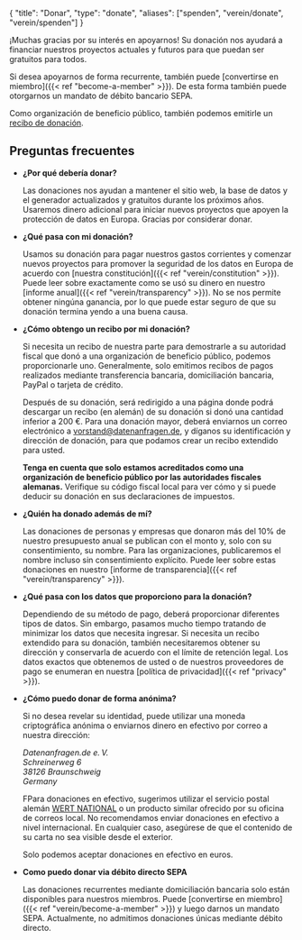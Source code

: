 {
    "title": "Donar",
    "type": "donate",
    "aliases": ["spenden", "verein/donate", "verein/spenden"]
}

¡Muchas gracias por su interés en apoyarnos! Su donación nos ayudará a financiar nuestros proyectos actuales y futuros para que puedan ser gratuitos para todos.

Si desea apoyarnos de forma recurrente, también puede [convertirse en miembro]({{< ref "become-a-member" >}}). De esta forma también puede otorgarnos un mandato de débito bancario SEPA.

Como organización de beneficio público, también podemos emitirle un [recibo de donación](#donation-receipt-howto).

<div class="donation-widget"></div>

## Preguntas frecuentes

* **¿Por qué debería donar?**

   Las donaciones nos ayudan a mantener el sitio web, la base de datos y el generador actualizados y gratuitos durante los próximos años. Usaremos dinero adicional para iniciar nuevos proyectos que apoyen la protección de datos en Europa. Gracias por considerar donar.

* **¿Qué pasa con mi donación?**

    Usamos su donación para pagar nuestros gastos corrientes y comenzar nuevos proyectos para promover la seguridad de los datos en Europa de acuerdo con [nuestra constitución]({{< ref "verein/constitution" >}}). Puede leer sobre exactamente como se usó su dinero en nuestro [informe anual]({{< ref "verein/transparency" >}}). No se nos permite obtener ningúna ganancia, por lo que puede estar seguro de que su donación termina yendo a una buena causa.
    
* <a id="donation-receipt-howto"></a>**¿Cómo obtengo un recibo por mi donación?**

    Si necesita un recibo de nuestra parte para demostrarle a su autoridad fiscal que donó a una organización de beneficio público, podemos proporcionarle uno. Generalmente, solo emitimos recibos de pagos realizados mediante transferencia bancaria, domiciliación bancaria, PayPal o tarjeta de crédito.

    Después de su donación, será redirigido a una página donde podrá descargar un recibo (en alemán) de su donación si donó una cantidad inferior a 200 €.
    Para una donación mayor, deberá enviarnos un correo electrónico a [vorstand@datenanfragen.de](mailto:vorstand@datenanfragen.de), y díganos su identificación y dirección de donación, para que podamos crear un recibo extendido para usted.

    **Tenga en cuenta que solo estamos acreditados como una organización de beneficio público por las autoridades fiscales alemanas.** Verifique su código fiscal local para ver cómo y si puede deducir su donación en sus declaraciones de impuestos.
 
* **¿Quién ha donado además de mí?**

    Las donaciones de personas y empresas que donaron más del 10% de nuestro presupuesto anual se publican con el monto y, solo con su consentimiento, su nombre. Para las organizaciones, publicaremos el nombre incluso sin consentimiento explícito. Puede leer sobre estas donaciones en nuestro [informe de transparencia]({{< ref "verein/transparency" >}}).

* **¿Qué pasa con los datos que proporciono para la donación?**

    Dependiendo de su método de pago, deberá proporcionar diferentes tipos de datos. Sin embargo, pasamos mucho tiempo tratando de minimizar los datos que necesita ingresar. Si necesita un recibo extendido para su donación, también necesitaremos obtener su dirección y conservarla de acuerdo con el límite de retención legal. Los datos exactos que obtenemos de usted o de nuestros proveedores de pago se enumeran en nuestra [política de privacidad]({{< ref "privacy" >}}).

* **¿Cómo puedo donar de forma anónima?**

    Si no desea revelar su identidad, puede utilizar una moneda criptográfica anónima o enviarnos dinero en efectivo por correo a nuestra dirección:

    *Datenanfragen.de e.&thinsp;V.  
    Schreinerweg 6  
    38126 Braunschweig  
    Germany*

    FPara donaciones en efectivo, sugerimos utilizar el servicio postal alemán [WERT NATIONAL](https://www.deutschepost.de/de/w/wert-national.html) o un producto similar ofrecido por su oficina de correos local. No recomendamos enviar donaciones en efectivo a nivel internacional. En cualquier caso, asegúrese de que el contenido de su carta no sea visible desde el exterior.

    Solo podemos aceptar donaciones en efectivo en euros.

* **Como puedo donar via débito directo SEPA**

    <!-- TODO: Activate at mollie -->
    Las donaciones recurrentes mediante domiciliación bancaria solo están disponibles para nuestros miembros. Puede [convertirse en miembro]({{< ref "verein/become-a-member" >}}) y luego darnos un mandato SEPA. Actualmente, no admitimos donaciones únicas mediante débito directo.